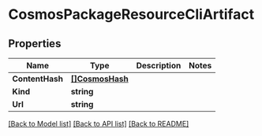 # CosmosPackageResourceCliArtifact

## Properties

Name | Type | Description | Notes
------------ | ------------- | ------------- | -------------
**ContentHash** | [**[]CosmosHash**](CosmosHash.md) |  | 
**Kind** | **string** |  | 
**Url** | **string** |  | 

[[Back to Model list]](../README.md#documentation-for-models) [[Back to API list]](../README.md#documentation-for-api-endpoints) [[Back to README]](../README.md)


